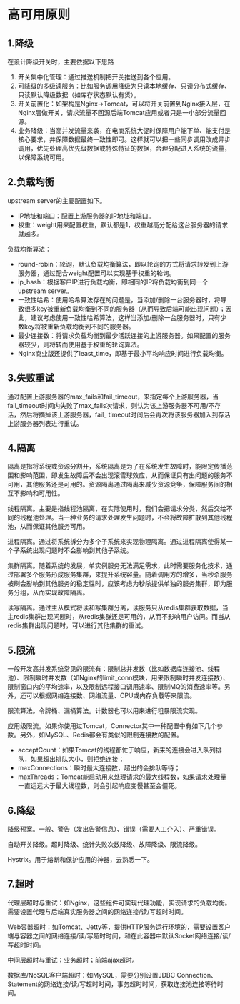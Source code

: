 # 高可用原则
## 1.降级
在设计降级开关时，主要依据以下思路
1. 开关集中化管理：通过推送机制把开关推送到各个应用。
2. 可降级的多级读服务：比如服务调用降级为只读本地缓存、只读分布式缓存、只读默认降级数据（如库存状态默认有货）。
3. 开关前置化：如架构是Nginx-\>Tomcat，可以将开关前置到Nginx接入层，在Nginx层做开关，请求流量不回源后端Tomcat应用或者只是一小部分流量回源。
4. 业务降级：当高并发流量来袭，在电商系统大促时保障用户能下单、能支付是核心要求，并保障数据最终一致性即可。这样就可以把一些同步调用改成异步调用，优先处理高优先级数据或特殊特征的数据，合理分配进入系统的流量，以保障系统可用。

## 2.负载均衡
upstream server的主要配置如下。
- IP地址和端口：配置上游服务器的IP地址和端口。
- 权重：weight用来配置权重，默认都是1，权重越高分配给这台服务器的请求就越多。

负载均衡算法：
- round-robin：轮询，默认负载均衡算法，即以轮询的方式将请求转发到上游服务器，通过配合weight配置可以实现基于权重的轮询。
- ip\_hash：根据客户IP进行负载均衡，即相同的IP将负载均衡到同一个upstream server。
- 一致性哈希：使用哈希算法存在的问题是，当添加/删除一台服务器时，将导致很多key被重新负载均衡到不同的服务器（从而导致后端可能出现问题）；因此，建议考虑使用一致性哈希算法，这样当添加/删除一台服务器时，只有少数key将被重新负载均衡到不同的服务器。
- 最少连接数：将请求负载均衡到最少活跃连接的上游服务器。如果配置的服务器较少，则将转而使用基于权重的轮询算法。
- Nginx商业版还提供了least\_time，即基于最小平均响应时间进行负载均衡。

## 3.失败重试
通过配置上游服务器的max\_fails和fail\_timeout，来指定每个上游服务器，当fail\_timeout时间内失败了max\_fails次请求，则认为该上游服务器不可用/不存活，然后将摘掉该上游服务器，fail\_ timeout时间后会再次将该服务器加入到存活上游服务器列表进行重试。

## 4.隔离
隔离是指将系统或资源分割开，系统隔离是为了在系统发生故障时，能限定传播范围和影响范围，即发生故障后不会出现滚雪球效应，从而保证只有出问题的服务不可用，其他服务还是可用的。资源隔离通过隔离来减少资源竞争，保障服务间的相互不影响和可用性。

线程隔离。主要是指线程池隔离，在实际使用时，我们会把请求分类，然后交给不同的线程池处理。当一种业务的请求处理发生问题时，不会将故障扩散到其他线程池，从而保证其他服务可用。

进程隔离。通过将系统拆分为多个子系统来实现物理隔离。通过进程隔离使得某一个子系统出现问题时不会影响到其他子系统。

集群隔离。随着系统的发展，单实例服务无法满足需求，此时需要服务化技术，通过部署多个服务形成服务集群，来提升系统容量。随着调用方的增多，当秒杀服务被刷会影响到其他服务的稳定性时，应该考虑为秒杀提供单独的服务集群，即为服务分组，从而实现故障隔离。

读写隔离。通过主从模式将读和写集群分离，读服务只从redis集群获取数据，当主redis集群出现问题时，从redis集群还是可用的，从而不影响用户访问。而当从redis集群出现问题时，可以进行其他集群的重试。

## 5.限流
一般开发高并发系统常见的限流有：限制总并发数（比如数据库连接池、线程池）、限制瞬时并发数（如Nginx的limit\_conn模块，用来限制瞬时并发连接数）、限制窗口内的平均速率，以及限制远程接口调用速率、限制MQ的消费速率等。另外，还可以根据网络连接数、网络流量、CPU或内存负载等来限流。

限流算法。令牌桶、漏桶算法。计数器也可以用来进行粗暴限流实现。

应用级限流。如果你使用过Tomcat，Connector其中一种配置中有如下几个参数。另外，如MySQL、Redis都会有类似的限制连接数的配置。
- acceptCount：如果Tomcat的线程都忙于响应，新来的连接会进入队列排队，如果超出排队大小，则拒绝连接；
- maxConnections：瞬时最大连接数，超出的会排队等待；
- maxThreads：Tomcat能启动用来处理请求的最大线程数，如果请求处理量一直远远大于最大线程数，则会引起响应变慢甚至会僵死。

## 6.降级
降级预案。一般、警告（发出告警信息）、错误（需要人工介入）、严重错误。

自动开关降级。超时降级、统计失败次数降级、故障降级、限流降级。

Hystrix。用于熔断和保护应用的神器，去熟悉一下。

## 7.超时
代理层超时与重试：如Nginx，这些组件可实现代理功能，实现请求的负载均衡。需要设置代理与后端真实服务器之间的网络连接/读/写超时时间。

Web容器超时：如Tomcat、Jetty等，提供HTTP服务运行环境的，需要设置客户端与容器之间的网络连接/读/写超时时间，和在此容器中默认Socket网络连接/读/写超时时间。

中间层超时与重试；业务超时；前端ajax超时。

数据库/NoSQL客户端超时：如MySQL，需要分别设置JDBC Connection、Statement的网络连接/读/写超时时间，事务超时时间，获取连接池连接等待时间。





